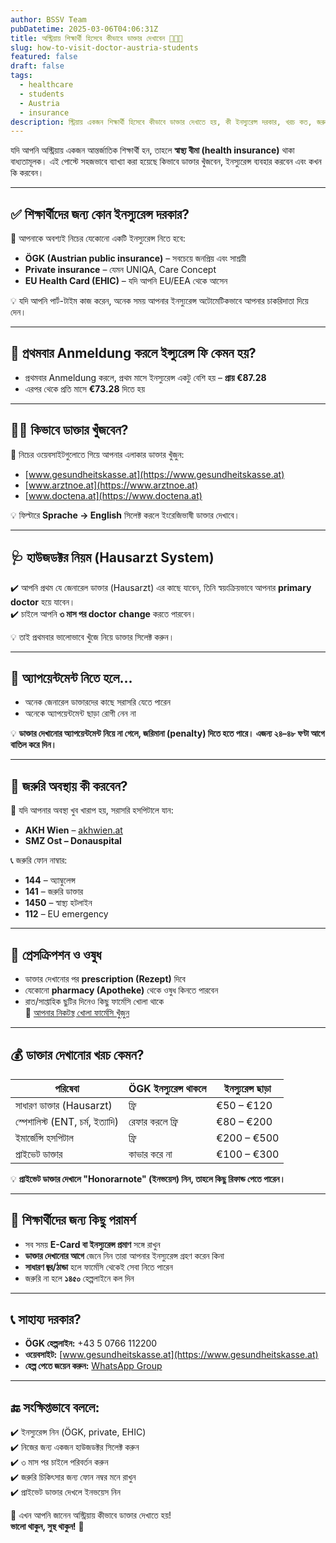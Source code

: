 ```yaml
---
author: BSSV Team
pubDatetime: 2025-03-06T04:06:31Z
title: অস্ট্রিয়ায় শিক্ষার্থী হিসেবে কীভাবে ডাক্তার দেখাবেন 🏥🇦🇹
slug: how-to-visit-doctor-austria-students
featured: false
draft: false
tags:
  - healthcare
  - students
  - Austria
  - insurance
description: স্ট্রিয়ায় একজন শিক্ষার্থী হিসেবে কীভাবে ডাক্তার দেখাতে হয়, কী ইনস্যুরেন্স দরকার, খরচ কত, জরুরি চিকিৎসা, ও জরুরি হেল্পলাইন সম্পর্কে সহজ ভাষায় বিস্তারিত।
---
```

যদি আপনি অস্ট্রিয়ায় একজন আন্তর্জাতিক শিক্ষার্থী হন, তাহলে **স্বাস্থ্য বীমা (health insurance)** থাকা বাধ্যতামূলক। এই পোস্টে সহজভাবে ব্যাখ্যা করা হয়েছে কিভাবে ডাক্তার খুঁজবেন, ইনস্যুরেন্স ব্যবহার করবেন এবং কখন কি করবেন।  

---

## ✅ শিক্ষার্থীদের জন্য কোন ইনস্যুরেন্স দরকার?  

📌 আপনাকে অবশ্যই নিচের যেকোনো একটি ইনস্যুরেন্স নিতে হবে:

- **ÖGK (Austrian public insurance)** – সবচেয়ে জনপ্রিয় এবং সাশ্রয়ী  
- **Private insurance** – যেমন UNIQA, Care Concept  
- **EU Health Card (EHIC)** – যদি আপনি EU/EEA থেকে আসেন  

💡 যদি আপনি পার্ট-টাইম কাজ করেন, অনেক সময় আপনার ইনস্যুরেন্স অটোমেটিকভাবে আপনার চাকরিদাতা দিয়ে দেন।  

---

## 📝 প্রথমবার Anmeldung করলে ইন্স্যুরেন্স ফি কেমন হয়?  

- প্রথমবার Anmeldung করলে, প্রথম মাসে ইনস্যুরেন্স একটু বেশি হয় – **প্রায় €87.28**  
- এরপর থেকে প্রতি মাসে **€73.28** দিতে হয়  

---

## 🧑‍⚕️ কিভাবে ডাক্তার খুঁজবেন?  

🔎 নিচের ওয়েবসাইটগুলোতে গিয়ে আপনার এলাকার ডাক্তার খুঁজুন:

- [www.gesundheitskasse.at](https://www.gesundheitskasse.at)  
- [www.arztnoe.at](https://www.arztnoe.at)  
- [www.doctena.at](https://www.doctena.at)  

💡 ফিল্টারে **Sprache → English** সিলেক্ট করলে ইংরেজিভাষী ডাক্তার দেখাবে।  

---

## 🩺 হাউজডক্টর নিয়ম (Hausarzt System)  

✔️ আপনি প্রথম যে জেনারেল ডাক্তার (Hausarzt) এর কাছে যাবেন, তিনি স্বয়ংক্রিয়ভাবে আপনার **primary doctor** হয়ে যাবেন।  
✔️ চাইলে আপনি **৩ মাস পর doctor change** করতে পারবেন।  

💡 তাই প্রথমবার ভালোভাবে খুঁজে নিয়ে ডাক্তার সিলেক্ট করুন।  

---

## 📅 অ্যাপয়েন্টমেন্ট নিতে হলে...  

- অনেক জেনারেল ডাক্তারদের কাছে সরাসরি যেতে পারেন  
- অনেকে অ্যাপয়েন্টমেন্ট ছাড়া রোগী নেন না  

💡 **ডাক্তার দেখানোর অ্যাপয়েন্টমেন্ট নিয়ে না গেলে, জরিমানা (penalty) দিতে হতে পারে। এজন্য ২৪–৪৮ ঘণ্টা আগে বাতিল করে দিন।**  

---

## 🚨 জরুরি অবস্থায় কী করবেন?  

📍 যদি আপনার অবস্থা খুব খারাপ হয়, সরাসরি হসপিটালে যান:

- **AKH Wien** – [akhwien.at](https://www.akhwien.at)  
- **SMZ Ost – Donauspital**  

📞 জরুরি ফোন নাম্বার:

- **144** – অ্যাম্বুলেন্স  
- **141** – জরুরি ডাক্তার  
- **1450** – স্বাস্থ্য হটলাইন  
- **112** – EU emergency  

---

## 💊 প্রেসক্রিপশন ও ওষুধ  

- ডাক্তার দেখানোর পর **prescription (Rezept)** দিবে  
- যেকোনো **pharmacy (Apotheke)** থেকে ওষুধ কিনতে পারবেন  
- রাত/সাপ্তাহিক ছুটির দিনেও কিছু ফার্মেসি খোলা থাকে  
🔗 [আপনার নিকটস্থ খোলা ফার্মেসি খুঁজুন](https://apo24.at/)  

---

## 💰 ডাক্তার দেখানোর খরচ কেমন?

| পরিষেবা | ÖGK ইনস্যুরেন্স থাকলে | ইনস্যুরেন্স ছাড়া |
|---------|----------------------|--------------------|
| সাধারণ ডাক্তার (Hausarzt) | ফ্রি | €50 – €120 |
| স্পেশালিস্ট (ENT, চর্ম, ইত্যাদি) | রেফার করলে ফ্রি | €80 – €200 |
| ইমার্জেন্সি হসপিটাল | ফ্রি | €200 – €500 |
| প্রাইভেট ডাক্তার | কাভার করে না | €100 – €300 |

💡 **প্রাইভেট ডাক্তার দেখালে "Honorarnote" (ইনভয়েস) নিন, তাহলে কিছু রিফান্ড পেতে পারেন।**  

---

## 📢 শিক্ষার্থীদের জন্য কিছু পরামর্শ  

- সব সময় **E-Card বা ইনস্যুরেন্স প্রমাণ** সঙ্গে রাখুন  
- **ডাক্তার দেখানোর আগে** জেনে নিন তারা আপনার ইনস্যুরেন্স গ্রহণ করেন কিনা  
- **সাধারণ জ্বর/ঠান্ডা** হলে ফার্মেসি থেকেই সেবা নিতে পারেন  
- জরুরি না হলে **১৪৫০** হেল্পলাইনে কল দিন  

---

## 📞 সাহায্য দরকার?  

- **ÖGK হেল্পলাইন:** +43 5 0766 112200  
- **ওয়েবসাইট:** [www.gesundheitskasse.at](https://www.gesundheitskasse.at)  
- **হেল্প পেতে জয়েন করুন:** [WhatsApp Group](https://chat.whatsapp.com/LmVZz7wgJAd8Y95HYY2reQ)  

---

## 🔚 সংক্ষিপ্তভাবে বললে:

✔️ ইনস্যুরেন্স নিন (ÖGK, private, EHIC)  
✔️ নিজের জন্য একজন হাউজডক্টর সিলেক্ট করুন  
✔️ ৩ মাস পর চাইলে পরিবর্তন করুন  
✔️ জরুরি চিকিৎসার জন্য ফোন নম্বর মনে রাখুন  
✔️ প্রাইভেট ডাক্তার দেখলে ইনভয়েস নিন  

🎉 এখন আপনি জানেন অস্ট্রিয়ায় কীভাবে ডাক্তার দেখাতে হয়!  
**ভালো থাকুন, সুস্থ থাকুন!** 🚀  